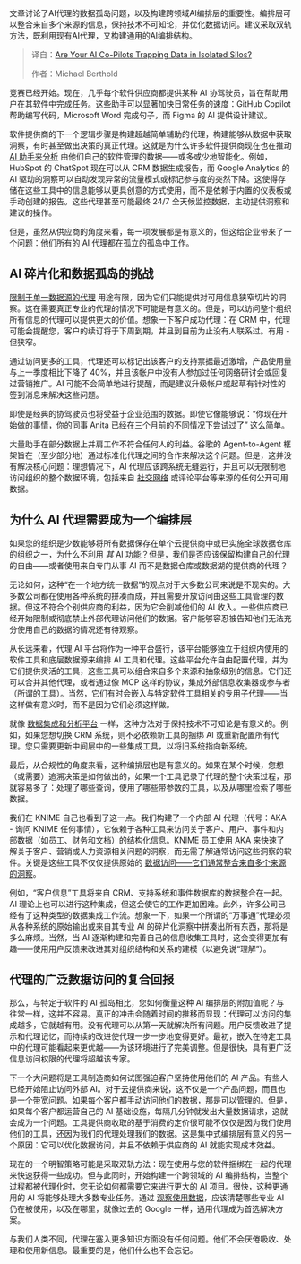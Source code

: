 
<!--
title: 你的AI副驾驶是否正在将数据困在孤立的信息孤岛中？
cover: https://cdn.thenewstack.io/media/2025/09/7d1db4d0-blake-connally-b3l0g6hlxr8-unsplash-scaled.jpg
summary: 文章讨论了AI代理的数据孤岛问题，以及构建跨领域AI编排层的重要性。编排层可以整合来自多个来源的信息，保持技术不可知论，并优化数据访问。建议采取双轨方法，既利用现有AI代理，又构建通用的AI编排结构。
-->

文章讨论了AI代理的数据孤岛问题，以及构建跨领域AI编排层的重要性。编排层可以整合来自多个来源的信息，保持技术不可知论，并优化数据访问。建议采取双轨方法，既利用现有AI代理，又构建通用的AI编排结构。

> 译自：[Are Your AI Co-Pilots Trapping Data in Isolated Silos?](https://thenewstack.io/are-your-ai-co-pilots-trapping-data-in-isolated-silos/)
> 
> 作者：Michael Berthold

竞赛已经开始。现在，几乎每个软件供应商都提供某种 AI 协驾驶员，旨在帮助用户在其软件中完成任务。这些助手可以显著加快日常任务的速度：GitHub Copilot 帮助编写代码，Microsoft Word 完成句子，而 Figma 的 AI 提供设计建议。

软件提供商的下一个逻辑步骤是构建超越简单辅助的代理，构建能够从数据中获取洞察，有时甚至做出决策的真正代理。这就是为什么许多软件提供商现在也在推动 [AI 助手来分析](https://thenewstack.io/how-ray-a-distributed-ai-framework-helps-power-chatgpt/) 由他们自己的软件管理的数据——或多或少地智能化。例如，HubSpot 的 ChatSpot 现在可以从 CRM 数据生成报告，而 Google Analytics 的 AI 驱动的洞察可以自动发现异常的流量模式或标记参与度的突然下降。这使得存储在这些工具中的信息能够以更具创意的方式使用，而不是依赖于内置的仪表板或手动创建的报告。这些代理甚至可能最终 24/7 全天候监控数据，主动提供洞察和建议的操作。

但是，虽然从供应商的角度来看，每一项发展都是有意义的，但这给企业带来了一个问题：他们所有的 AI 代理都在孤立的孤岛中工作。

## AI 碎片化和数据孤岛的挑战

[限制于单一数据源的代理](https://thenewstack.io/your-open-source-data-infrastructure-is-ready-for-agentic-ai/) 用途有限，因为它们只能提供对可用信息狭窄切片的洞察。这在需要真正专业的代理的情况下可能是有意义的。但是，可以访问整个组织所有信息的代理可以提供更大的价值。想象一下客户成功代理：在 CRM 中，代理可能会提醒您，客户的续订将于下周到期，并且到目前为止没有人联系过。有用 - 但狭窄。

通过访问更多的工具，代理还可以标记出该客户的支持票据最近激增，产品使用量与上一季度相比下降了 40%，并且该帐户中没有人参加过任何网络研讨会或回复过营销推广。AI 可能不会简单地进行提醒，而是建议升级帐户或起草有针对性的签到消息来解决这些问题。

即使是经典的协驾驶员也将受益于企业范围的数据。即使它像能够说：“你现在开始做的事情，你的同事 Anita 已经在三个月前的不同情况下尝试过了” 这么简单。

大量助手在部分数据上并肩工作不符合任何人的利益。谷歌的 Agent-to-Agent 框架旨在（至少部分地）通过标准化代理之间的合作来解决这个问题。但是，这并没有解决核心问题：理想情况下，AI 代理应该跨系统无缝运行，并且可以无限制地访问组织的整个数据环境，包括来自 [社交网络](https://thenewstack.io/thwart-ops-sprawl-with-a-unified-data-plane/) 或评论平台等来源的任何公开可用数据。

## 为什么 AI 代理需要成为一个编排层

如果您的组织是少数能够将所有数据保存在单个云提供商中或已实施全球数据仓库的组织之一，为什么不利用 *其* AI 功能？但是，我们是否应该保留构建自己的代理的自由——或者使用来自专门从事 AI 而不是数据仓库或数据湖的提供商的代理？

无论如何，这种“在一个地方统一数据”的观点对于大多数公司来说是不现实的。大多数公司都在使用各种系统的拼凑而成，并且需要开放访问由这些工具管理的数据。但这不符合个别供应商的利益，因为它会削减他们的 AI 收入。一些供应商已经开始限制或彻底禁止外部代理访问他们的数据。客户能够容忍被告知他们无法充分使用自己的数据的情况还有待观察。

从长远来看，代理 AI 平台将作为一种平台盛行，该平台能够独立于组织内使用的软件工具和底层数据源来编排 AI 工具和代理。这些平台允许自由配置代理，并为它们提供灵活的工具，这些工具可以组合来自多个来源和抽象级别的信息。它们还可以合并其他代理，或者通过像 MCP 这样的协议，集成外部信息收集器或参与者（所谓的工具）。当然，它们有时会嵌入与特定软件工具相关的专用子代理——当这样做有意义时，而不是因为它们必须这样做。

就像 [数据集成和分析平台](https://thenewstack.io/presto-a-data-analytics-ecosystem-built-on-an-open-all-sql-platform/) 一样，这种方法对于保持技术不可知论是有意义的。例如，如果您想切换 CRM 系统，则不必依赖新工具的捆绑 AI 或重新配置所有代理。您只需要更新中间层中的一些集成工具，以将旧系统指向新系统。

最后，从合规性的角度来看，这种编排层也是有意义的。如果在某个时候，您想（或需要）追溯决策是如何做出的，如果一个工具记录了代理的整个决策过程，那就容易多了：处理了哪些查询，使用了哪些带参数的工具，以及从哪里检索了哪些数据。

我们在 KNIME 自己也看到了这一点。我们构建了一个内部 AI 代理（代号：AKA - 询问 KNIME 任何事情），它依赖于各种工具来访问关于客户、用户、事件和内部数据（如员工、财务和文档）的结构化信息。KNIME 员工使用 AKA 来快速了解关于客户、营销或人力资源相关问题的洞察，而无需了解通常访问这些洞察的软件。关键是这些工具不仅仅提供原始的 [数据访问——它们通常整合来自多个来源的洞察](https://thenewstack.io/icymi-deepseek-is-an-open-source-success-story/)。

例如，“客户信息”工具将来自 CRM、支持系统和事件数据库的数据整合在一起。AI 理论上也可以进行这种集成，但这会使它的工作更加困难。此外，许多公司已经有了这种类型的数据集成工作流。想象一下，如果一个所谓的“万事通”代理必须从各种系统的原始输出或来自其专业 AI 的碎片化洞察中拼凑出所有东西，那将是多么麻烦。当然，当 AI 逐渐构建和完善自己的信息收集工具时，这会变得更加有趣——使用用户反馈来改进其对组织结构和关系的建模（以避免说“理解”）。

## 代理的广泛数据访问的复合回报

那么，与特定于软件的 AI 孤岛相比，您如何衡量这种 AI 编排层的附加值呢？与往常一样，这并不容易。真正的冲击会随着时间的推移而显现：代理可以访问的集成越多，它就越有用。没有代理可以从第一天就解决所有问题。用户反馈改进了提示和代理记忆，而持续的改进使代理一步一步地变得更好。最初，嵌入在特定工具中的代理可能看起来更优越——为该环境进行了完美调整。但是很快，具有更广泛信息访问权限的代理将超越该专家。

下一个大问题将是工具制造商如何试图强迫客户坚持使用他们的 AI 产品。有些人已经开始阻止访问外部 AI。对于云提供商来说，这不仅是一个产品问题，而且也是一个带宽问题。如果每个客户都手动访问他们的数据，那是可以管理的。但是，如果每个客户都运营自己的 AI 基础设施，每隔几分钟就发出大量数据请求，这就会成为一个问题。工具提供商收取的基于消费的定价很可能不仅仅是因为我们使用他们的工具，还因为我们的代理处理我们的数据。这是集中式编排层有意义的另一个原因：它可以优化数据访问，并且不依赖于供应商的 AI 就能实现成本效益。

现在的一个明智策略可能是采取双轨方法：现在使用与您的软件捆绑在一起的代理来快速获得一些成功。但与此同时，开始构建一个跨领域的 AI 编排结构，当整个过程都被代理化时，您无论如何都需要它来进行更大的 AI 项目。很快，这种更通用的 AI 将能够处理大多数专业任务。通过 [观察使用数据](https://thenewstack.io/going-for-silver-making-the-most-of-tiered-observability/)，应该清楚哪些专业 AI 仍在被使用，以及在哪里，就像过去的 Google 一样，通用代理成为首选解决方案。

与我们人类不同，代理在塞入更多知识方面没有任何问题。他们不会厌倦吸收、处理和使用新信息。最重要的是，他们什么也不会忘记。